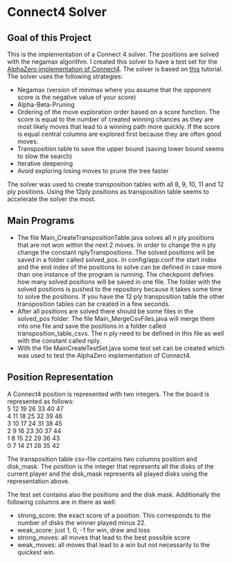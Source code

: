 # Connect4 Solver


## Goal of this Project
This is the implementation of a Connect 4 solver. The positions are solved with the negamax algorithm. I created this solver to have a test set for the [AlphaZero implementation of Connect4](https://github.com/13rian/alpha-zero-connect4). The solver is based on [this](http://blog.gamesolver.org/) tutorial. The solver uses the following strategies:
- Negamax (version of minimax where you assume that the opponent score is the negative value of your score)  
- Alpha-Beta-Pruning   
- Ordering of the move exploration order based on a score function. The score is equal to the number of created
  winning chances as they are most likely moves that lead to a winning path more quickly. If the score is equal
  central columns are explored first because they are often good moves.  
- Transposition table to save the upper bound (saving lower bound seems to slow the search)  
- Iterative deepening  
- Avoid exploring losing moves to prune the tree faster	 

The solver was used to create transposition tables with all 8, 9, 10, 11 and 12 ply positions. Using the 12ply positions as transposition table seems to accelerate the solver the most. 


## Main Programs
- The file Main_CreateTranspositionTable.java solves all n ply positions that are not won within the next 2 moves. In order to change the n ply change the constant nplyTranspositions. The solved positions will be saved in a folder called solved_pos. In config/app.conf the start index and the end index of the positions to solve can be defined in case more than one instance of the program is running. The checkpoint defines how many solved positions will be saved in one file. The folder with the solved positions is pushed to the repository because it takes some time to solve the positions. If you have the 12 ply transposition table the other transposition tables can be created in a few seconds.  
- After all positions are solved there should be some files in the solved_pos folder. The file Main_MergeCsvFiles.java will merge them into one file and save the positions in a folder called transposition_table_csvs. The n ply need to be defined in this file as well with the constant called nply.  
- With the file MainCreateTestSet.java some test set can be created which was used to test the AlphaZero implementation of Connect4.


## Position Representation
A Connect4 position is represented with two integers. The the board is represented as follows:  
5 12 19 26 33 40 47  
4 11 18 25 32 39 46  
3 10 17 24 31 38 45  
2  9 16 23 30 37 44  
1  8 15 22 29 36 43  
0  7 14 21 28 35 42  

The transposition table csv-file contains two columns position and disk_mask. The position is the integer that represents all the disks of the current player and the disk_mask represents all played disks using the representation above. 

The test set contains also the positions and the disk mask. Additionally the following columns are in there as well:
- strong_score: the exact score of a position. This corresponds to the number of disks the winner played minus 22.
- weak_score: just 1, 0, -1 for win, draw and loss
- strong_moves: all moves that lead to the best possible score
- weak_moves: all moves that lead to a win but not necessarily to the quickest win.
